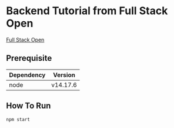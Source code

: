 # Backend Tutorial from Full Stack Open

[Full Stack Open](https://fullstackopen.com/en/)

## Prerequisite

| Dependency | Version |
| ------ | ------ |
| node | v14.17.6 |


## How To Run

```sh
npm start
```
